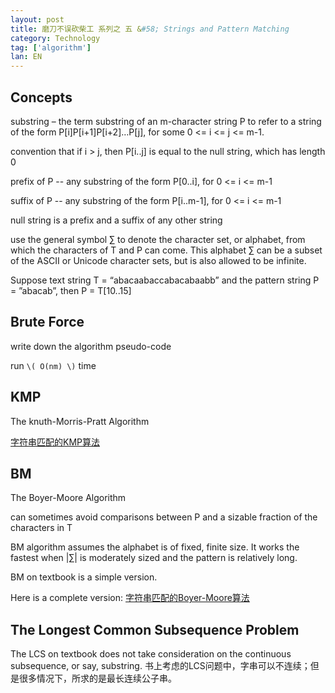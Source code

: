 ```yaml
---
layout: post
title: 磨刀不误砍柴工 系列之 五 &#58; Strings and Pattern Matching
category: Technology
tag: ['algorithm']
lan: EN
---
```


## Concepts

substring – the term substring of an m-character string P to refer to a string of the form P[i]P[i+1]P[i+2]…P[j], for some 0 <= i <= j <= m-1.

convention that if i > j, then P[i..j] is equal to the null string, which has length 0

prefix of P -- any substring of the form P[0..i], for 0 <= i <= m-1

suffix of P -- any substring of the form P[i..m-1], for 0 <= i <= m-1

null string is a prefix and a suffix of any other string

use the general symbol ∑ to denote the character set, or alphabet, from which the characters of T and P can come. This alphabet ∑ can be a subset of the ASCII or Unicode character sets, but is also allowed to be infinite.

Suppose text string T = “abacaabaccabacabaabb” and the pattern string P = ”abacab”, then P = T[10..15]

## Brute Force

write down the algorithm pseudo-code

run `\( O(nm) \)` time

## KMP

The knuth-Morris-Pratt Algorithm

[字符串匹配的KMP算法](http://www.ruanyifeng.com/blog/2013/05/Knuth%E2%80%93Morris%E2%80%93Pratt_algorithm.html)

## BM

The Boyer-Moore Algorithm

can sometimes avoid comparisons between P and a sizable fraction of the characters in T

BM algorithm assumes the alphabet is of fixed, finite size. It works the fastest when |∑| is moderately sized and the pattern is relatively long.


BM on textbook is a simple version.

Here is a complete version: [字符串匹配的Boyer-Moore算法](http://www.ruanyifeng.com/blog/2013/05/boyer-moore_string_search_algorithm.html)

## The Longest Common Subsequence Problem

The LCS on textbook does not take consideration on the continuous subsequence, or say, substring.
书上考虑的LCS问题中，字串可以不连续；但是很多情况下，所求的是最长连续公子串。